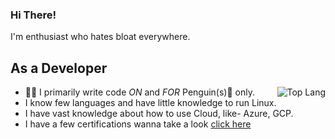 ### Hi There!

I'm enthusiast who hates bloat everywhere.

## As a Developer
<img src="https://github-readme-stats.vercel.app/api/top-langs/?username=darkraspberry&layout=compact&theme=radical" alt="Top Lang" align="right"/>

 - 👨‍💻 I primarily write code *ON* and *FOR* Penguin(s)🐧 only.
 - I know few languages and have little knowledge to run Linux.
 - I have vast knowledge about how to use Cloud, like- Azure, GCP.
 - I have a few certifications wanna take a look [click here](https://www.credly.com/users/darkrasp/badges)